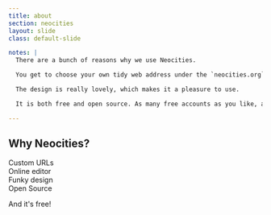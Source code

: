 ```yaml
---
title: about
section: neocities
layout: slide
class: default-slide

notes: |
  There are a bunch of reasons why we use Neocities.

  You get to choose your own tidy web address under the `neocities.org` domain, like `http://mycoolsite.neocities.org`.

  The design is really lovely, which makes it a pleasure to use.

  It is both free and open source. As many free accounts as you like, and Gather Workshops can submit updates to Neocities itself thanks to open source.

---
```


## Why Neocities?

Custom URLs<br>
Online editor<br>
Funky design<br>
Open Source<br>

And it's free!
